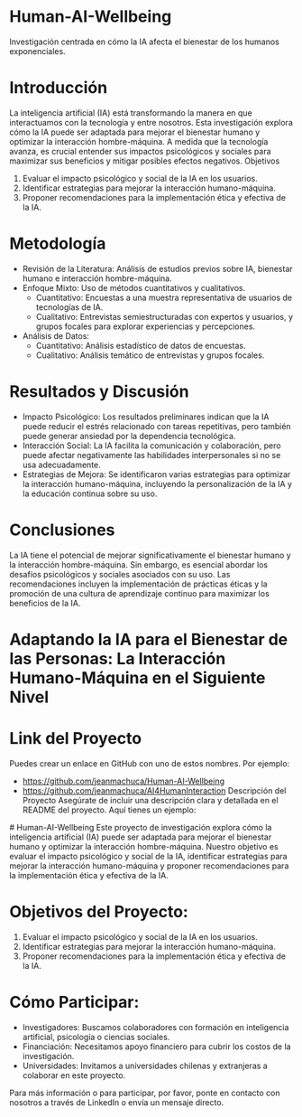 # Human-AI-Wellbeing
Investigación centrada en cómo la IA afecta el bienestar de los humanos exponenciales.

# Introducción
La inteligencia artificial (IA) está transformando la manera en que interactuamos con la tecnología y entre nosotros. Esta investigación explora cómo la IA puede ser adaptada para mejorar el bienestar humano y optimizar la interacción hombre-máquina. A medida que la tecnología avanza, es crucial entender sus impactos psicológicos y sociales para maximizar sus beneficios y mitigar posibles efectos negativos.
Objetivos
1. Evaluar el impacto psicológico y social de la IA en los usuarios.
2. Identificar estrategias para mejorar la interacción humano-máquina.
3. Proponer recomendaciones para la implementación ética y efectiva de la IA.
# Metodología
* Revisión de la Literatura: Análisis de estudios previos sobre IA, bienestar humano e interacción hombre-máquina.
* Enfoque Mixto: Uso de métodos cuantitativos y cualitativos.
    * Cuantitativo: Encuestas a una muestra representativa de usuarios de tecnologías de IA.
    * Cualitativo: Entrevistas semiestructuradas con expertos y usuarios, y grupos focales para explorar experiencias y percepciones.
* Análisis de Datos:
    * Cuantitativo: Análisis estadístico de datos de encuestas.
    * Cualitativo: Análisis temático de entrevistas y grupos focales.
# Resultados y Discusión
* Impacto Psicológico: Los resultados preliminares indican que la IA puede reducir el estrés relacionado con tareas repetitivas, pero también puede generar ansiedad por la dependencia tecnológica.
* Interacción Social: La IA facilita la comunicación y colaboración, pero puede afectar negativamente las habilidades interpersonales si no se usa adecuadamente.
* Estrategias de Mejora: Se identificaron varias estrategias para optimizar la interacción humano-máquina, incluyendo la personalización de la IA y la educación continua sobre su uso.
# Conclusiones
La IA tiene el potencial de mejorar significativamente el bienestar humano y la interacción hombre-máquina. Sin embargo, es esencial abordar los desafíos psicológicos y sociales asociados con su uso. Las recomendaciones incluyen la implementación de prácticas éticas y la promoción de una cultura de aprendizaje continuo para maximizar los beneficios de la IA.

# Adaptando la IA para el Bienestar de las Personas: La Interacción Humano-Máquina en el Siguiente Nivel

# Link del Proyecto
Puedes crear un enlace en GitHub con uno de estos nombres. Por ejemplo:
* https://github.com/jeanmachuca/Human-AI-Wellbeing
* https://github.com/jeanmachuca/AI4HumanInteraction
Descripción del Proyecto
Asegúrate de incluir una descripción clara y detallada en el README del proyecto. Aquí tienes un ejemplo:

# Human-AI-Wellbeing
Este proyecto de investigación explora cómo la inteligencia artificial (IA) puede ser adaptada para mejorar el bienestar humano y optimizar la interacción hombre-máquina. Nuestro objetivo es evaluar el impacto psicológico y social de la IA, identificar estrategias para mejorar la interacción humano-máquina y proponer recomendaciones para la implementación ética y efectiva de la IA.
# Objetivos del Proyecto:
1. Evaluar el impacto psicológico y social de la IA en los usuarios.
2. Identificar estrategias para mejorar la interacción humano-máquina.
3. Proponer recomendaciones para la implementación ética y efectiva de la IA.
# Cómo Participar:
* Investigadores: Buscamos colaboradores con formación en inteligencia artificial, psicología o ciencias sociales.
* Financiación: Necesitamos apoyo financiero para cubrir los costos de la investigación.
* Universidades: Invitamos a universidades chilenas y extranjeras a colaborar en este proyecto.

Para más información o para participar, por favor, ponte en contacto con nosotros a través de LinkedIn o envía un mensaje directo.

